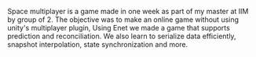 Space multiplayer is a game made in one week as part of my master at IIM by group of 2.
The objective was to make an online game without using unity's multiplayer plugin,
Using Enet we made a game that supports prediction and reconciliation.
We also learn to serialize data efficiently, snapshot interpolation, state synchronization and more.
